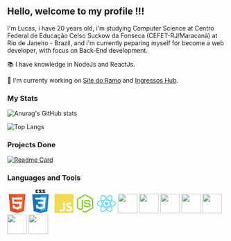 ## Hello, welcome to my profile !!! ##

I'm Lucas, i have 20 years old, i'm studying Computer Science at Centro Federal de Educação Celso Suckow da Fonseca (CEFET-RJ/Maracanã) at Rio de Janeiro - Brazil, and i'm currently peparing myself for become a web developer, with focus on Back-End development.

:books: I have knowledge in NodeJs and ReactJs.

:rocket: I'm currenty working on [Site do Ramo](https://github.com/WolfByte-CEFET-RJ/Site_do_Ramo) and [Ingressos Hub](https://github.com/dsm-cefet-rj/trabalho2021-1-grupo-7-psw).


### My Stats ###


![Anurag's GitHub stats](https://github-readme-stats.vercel.app/api?username=lucasfarolfi&show_icons=true&theme=react) 

![Top Langs](https://github-readme-stats.vercel.app/api/top-langs/?username=lucasfarolfi&layout=compact&hide=jupyter%20Notebook,CSS&theme=radical)


### Projects Done ###
[![Readme Card](https://github-readme-stats.vercel.app/api/pin/?username=felipe-junior&repo=projeto-ramo&show_owner=true&theme=radical)](https://github.com/felipe-junior/projeto-ramo)




### Languages and Tools ###

<div style="display: inline_block">
 <img src=https://raw.githubusercontent.com/devicons/devicon/master/icons/html5/html5-original.svg width='45'height='45'>
 <img src=https://raw.githubusercontent.com/devicons/devicon/master/icons/css3/css3-original-wordmark.svg width='55'height='55'>
 <img src=https://raw.githubusercontent.com/devicons/devicon/master/icons/javascript/javascript-plain.svg width='45' height='45'> 
 <img src=https://raw.githubusercontent.com/devicons/devicon/master/icons/nodejs/nodejs-original.svg width='45' height='45'>
 <img src=https://raw.githubusercontent.com/devicons/devicon/master/icons/react/react-original.svg width='45' height='45'>
  <img src=https://cdn.jsdelivr.net/gh/devicons/devicon/icons/vuejs/vuejs-original.svg width='45' height='45'>
  <img src=https://cdn.jsdelivr.net/gh/devicons/devicon/icons/bootstrap/bootstrap-plain.svg width='45' height='45'>
  <img src=https://cdn.jsdelivr.net/gh/devicons/devicon/icons/mysql/mysql-original.svg width='45' height='45'>
 <img src=https://cdn.jsdelivr.net/gh/devicons/devicon/icons/mongodb/mongodb-original.svg width='45' height='45'>
  <img src=https://cdn.jsdelivr.net/gh/devicons/devicon/icons/xd/xd-plain.svg width='45' height='45'>
  <img src=https://cdn.jsdelivr.net/gh/devicons/devicon/icons/figma/figma-original.svg width='45' height='45'>
  <img src=https://cdn.jsdelivr.net/gh/devicons/devicon/icons/git/git-original.svg width='45' height='45'>
</div>
